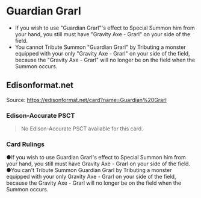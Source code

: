 # Guardian Grarl

*   If you wish to use "Guardian Grarl"'s effect to Special Summon him from your hand, you still must have "Gravity Axe - Grarl" on your side of the field.
*   You cannot Tribute Summon "Guardian Grarl" by Tributing a monster equipped with your only "Gravity Axe - Grarl" on your side of the field, because the "Gravity Axe - Grarl" will no longer be on the field when the Summon occurs.

## Edisonformat.net

Source: https://edisonformat.net/card?name=Guardian%20Grarl

### Edison-Accurate PSCT

> No Edison-Accurate PSCT available for this card.

### Card Rulings

●If you wish to use Guardian Grarl's effect to Special Summon him from your hand, you still must have Gravity Axe - Grarl on your side of the field.
●You can't Tribute Summon Guardian Grarl by Tributing a monster equipped with your only Gravity Axe - Grarl on your side of the field, because the Gravity Axe - Grarl will no longer be on the field when the Summon occurs.
            